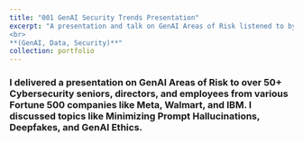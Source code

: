```yaml
---
title: "001 GenAI Security Trends Presentation"
excerpt: "A presentation and talk on GenAI Areas of Risk listened to by over 50+ Cybersecurity seniors, directors, and employees, **2023**.
<br>
**(GenAI, Data, Security)**"
collection: portfolio
---
```


### I delivered a presentation on GenAI Areas of Risk to over 50+ Cybersecurity seniors, directors, and employees from various Fortune 500 companies like Meta, Walmart, and IBM. I discussed topics like Minimizing Prompt Hallucinations, Deepfakes, and GenAI Ethics.